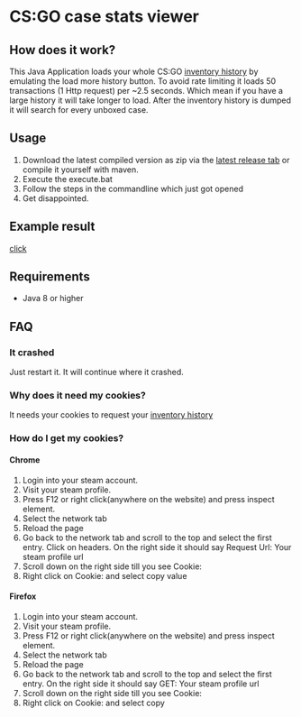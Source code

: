 # CS:GO case stats viewer

## How does it work?

This Java Application loads your whole CS:GO <a href=https://steamcommunity.com/my/inventoryhistory>inventory history</a> by emulating the load more history button.
To avoid rate limiting it loads 50 transactions (1 Http request) per ~2.5 seconds. Which mean if you have a large history it will take longer to load.
After the inventory history is dumped it will search for every unboxed case.

## Usage

1. Download the latest compiled version as zip via the <a href=https://github.com/cantryDev/CSGOCaseStatsViewer/releases/latest>latest release tab</a> or compile it yourself with maven.
2. Execute the execute.bat 
3. Follow the steps in the commandline which just got opened
4. Get disappointed.

## Example result

<a href=https://github.com/cantryDev/CSGOCaseStatsViewer/blob/master/result_07_02_2021_14_54.txt>click</a>

## Requirements
- Java 8 or higher

## FAQ

### It crashed
Just restart it. It will continue where it crashed.

### Why does it need my cookies?
It needs your cookies to request your <a href=https://steamcommunity.com/my/inventoryhistory>inventory history</a>

### How do I get my cookies?

#### Chrome
1. Login into your steam account.
2. Visit your steam profile.
3. Press F12 or right click(anywhere on the website) and press inspect element. 
4. Select the network tab
5. Reload the page
6. Go back to the network tab and scroll to the top and select the first entry. Click on headers. On the right side it should say Request Url: Your steam profile url
7. Scroll down on the right side till you see Cookie:
8. Right click on Cookie: and select copy value

#### Firefox
1. Login into your steam account.
2. Visit your steam profile.
3. Press F12 or right click(anywhere on the website) and press inspect element.
4. Select the network tab
5. Reload the page
6. Go back to the network tab and scroll to the top and select the first entry. On the right side it should say GET: Your steam profile url
7. Scroll down on the right side till you see Cookie:
8. Right click on Cookie: and select copy
